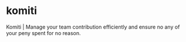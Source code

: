 # komiti
Komiti | Manage your team contribution efficiently and ensure no any of your peny spent for no reason.
